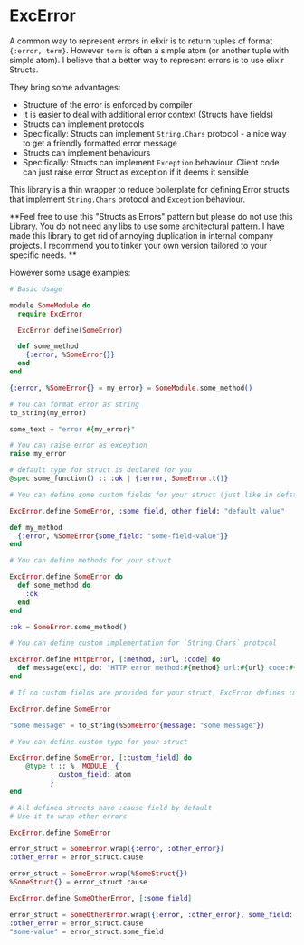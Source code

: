 # ExcError

A common way to represent errors in elixir is to return tuples of format `{:error, term}`.
However `term` is often a simple atom (or another tuple with simple atom).
I believe that a better way to represent errors is to use elixir Structs.

They bring some advantages:

* Structure of the error is enforced by compiler
* It is easier to deal with additional error context (Structs have fields)
* Structs can implement protocols
* Specifically: Structs can implement `String.Chars` protocol - a nice way to get a friendly formatted error message
* Structs can implement behaviours
* Specifically: Structs can implement `Exception` behaviour. Client code can just raise error Struct as exception if it deems it sensible

This library is a thin wrapper to reduce boilerplate for defining Error structs that implement `String.Chars` protocol and `Exception` behaviour.

**Feel free to use this "Structs as Errors" pattern but please do not use this Library.
You do not need any libs to use some architectural pattern.
I have made this library to get rid of annoying duplication in internal company projects.
I recommend you to tinker your own version tailored to your specific needs. 
**

However some usage examples:

```elixir
# Basic Usage

module SomeModule do
  require ExcError

  ExcError.define(SomeError)

  def some_method
    {:error, %SomeError{}}
  end
end

{:error, %SomeError{} = my_error} = SomeModule.some_method()

# You can format error as string
to_string(my_error)

some_text = "error #{my_error}"

# You can raise error as exception
raise my_error

# default type for struct is declared for you
@spec some_function() :: :ok | {:error, SomeError.t()}

# You can define some custom fields for your struct (just like in defstruct)

ExcError.define SomeError, :some_field, other_field: "default_value"

def my_method
  {:error, %SomeError{some_field: "some-field-value"}}
end

# You can define methods for your struct

ExcError.define SomeError do
  def some_method do
    :ok
  end
end

:ok = SomeError.some_method()

# You can define custom implementation for `String.Chars` protocol

ExcError.define HttpError, [:method, :url, :code] do
  def message(exc), do: "HTTP error method:#{method} url:#{url} code:#{code}"
end

# If no custom fields are provided for your struct, ExcError defines :message field by default:

ExcError.define SomeError

"some message" = to_string(%SomeError{message: "some message"})

# You can define custom type for your struct

ExcError.define SomeError, [:custom_field] do
    @type t :: %__MODULE__{
            custom_field: atom
          }
end

# All defined structs have :cause field by default
# Use it to wrap other errors

ExcError.define SomeError

error_struct = SomeError.wrap({:error, :other_error})
:other_error = error_struct.cause

error_struct = SomeError.wrap(%SomeStruct{})
%SomeStruct{} = error_struct.cause

ExcError.define SomeOtherError, [:some_field]

error_struct = SomeOtherError.wrap({:error, :other_error}, some_field: "some-value")
:other_error = error_struct.cause
"some-value" = error_struct.some_field

```




